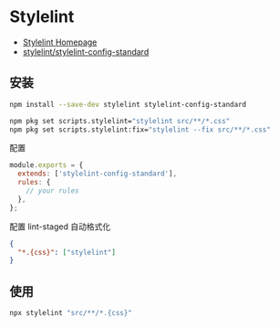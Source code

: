 # Stylelint

- [Stylelint Homepage](https://stylelint.io/)
- [stylelint/stylelint-config-standard](https://github.com/stylelint/stylelint-config-standard)

## 安装

```bash npm2yarn
npm install --save-dev stylelint stylelint-config-standard
```

```bash
npm pkg set scripts.stylelint="stylelint src/**/*.css"
npm pkg set scripts.stylelint:fix="stylelint --fix src/**/*.css"
```

配置

```js title='.stylelintrc.js'
module.exports = {
  extends: ['stylelint-config-standard'],
  rules: {
    // your rules
  },
};
```

配置 lint-staged 自动格式化

```json title='.lintstagedrc.json'
{
  "*.{css}": ["stylelint"]
}
```

## 使用

```bash
npx stylelint "src/**/*.{css}"
```
